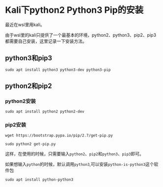 # Kali下python2 Python3 Pip的安装

最近在wsl里用kali。

由于wsl里的kali只提供了一个最基本的环境，python2、python3、pip2、pip3都需要自己安装，这里记录一下安装方法。

## python3和pip3
```
sudo apt install python3 python3-dev python3-pip
```

## python2和pip2
### python2安装
```
sudo apt install python2 python2-dev
```
### pip2安装
```
wget https://bootstrap.pypa.io/pip/2.7/get-pip.py

sudo python2 get-pip.py
```

这样，在使用的时候，只需要输入`python2`、`pip2`和`python3`、`pip3`即可。

如果想输入`python`的时候，默认调用`python3`,可以安装`python-is-python3`这个软件包
```
sudo apt install python-python3
```
